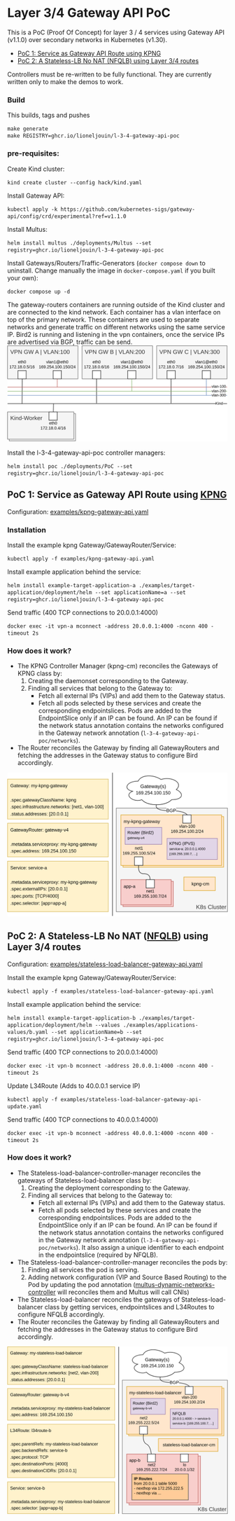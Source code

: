 # Layer 3/4 Gateway API PoC

This is a PoC (Proof Of Concept) for layer 3 / 4 services using Gateway API (v1.1.0) over secondary networks in Kubernetes (v1.30).

* [PoC 1: Service as Gateway API Route using KPNG](#poc-1-service-as-gateway-api-route-using-kpng)
* [PoC 2: A Stateless-LB No NAT (NFQLB) using Layer 3/4 routes](#poc-2-a-stateless-lb-no-nat-nfqlb-using-layer-34-routes)

Controllers must be re-written to be fully functional. They are currently written only to make the demos to work.

### Build

This builds, tags and pushes
```
make generate
make REGISTRY=ghcr.io/lioneljouin/l-3-4-gateway-api-poc
```

### pre-requisites:

Create Kind cluster:
```
kind create cluster --config hack/kind.yaml
```

Install Gateway API:
```
kubectl apply -k https://github.com/kubernetes-sigs/gateway-api/config/crd/experimental?ref=v1.1.0
```

Install Multus:
```
helm install multus ./deployments/Multus --set registry=ghcr.io/lioneljouin/l-3-4-gateway-api-poc
```

Install Gateways/Routers/Traffic-Generators (`docker compose down` to uninstall. Change manually the image in `docker-compose.yaml` if you built your own):
```
docker compose up -d
```

The gateway-routers containers are running outside of the Kind cluster and are connected to the kind network. Each container has a vlan interface on top of the primary network. These containers are used to separate networks and generate traffic on different networks using the same service IP. Bird2 is running and listening in the vpn containers, once the service IPs are advertised via BGP, traffic can be send.
![vpn-gateway](docs/resources/vpn-gateway.png)

Install the l-3-4-gateway-api-poc controller managers:
```
helm install poc ./deployments/PoC --set registry=ghcr.io/lioneljouin/l-3-4-gateway-api-poc
```

## PoC 1: Service as Gateway API Route using [KPNG](https://github.com/kubernetes-sigs/kpng)

Configuration: [examples/kpng-gateway-api.yaml](examples/kpng-gateway-api.yaml)

### Installation

Install the example kpng Gateway/GatewayRouter/Service:
```
kubectl apply -f examples/kpng-gateway-api.yaml
```

Install example application behind the service:
```
helm install example-target-application-a ./examples/target-application/deployment/helm --set applicationName=a --set registry=ghcr.io/lioneljouin/l-3-4-gateway-api-poc
```

Send traffic (400 TCP connections to 20.0.0.1:4000)
```
docker exec -it vpn-a mconnect -address 20.0.0.1:4000 -nconn 400 -timeout 2s
```

### How does it work?

- The KPNG Controller Manager (kpng-cm) reconciles the Gateways of KPNG class by:
    1. Creating the daemonset corresponding to the Gateway.
    2. Finding all services that belong to the Gateway to:
        - Fetch all external IPs (VIPs) and add them to the Gateway status.
        - Fetch all pods selected by these services and create the corresponding endpointslices. Pods are added to the EndpointSlice only if an IP can be found. An IP can be found if the network status annotation contains the networks configured in the Gateway network annotation (`l-3-4-gateway-api-poc/networks`).
- The Router reconciles the Gateway by finding all GatewayRouters and fetching the addresses in the Gateway status to configure Bird accordingly.

![service-kpng](docs/resources/service-kpng.png)

## PoC 2: A Stateless-LB No NAT ([NFQLB](https://github.com/Nordix/nfqueue-loadbalancer)) using Layer 3/4 routes

Configuration: [examples/stateless-load-balancer-gateway-api.yaml](examples/stateless-load-balancer-gateway-api.yaml)

Install the example kpng Gateway/GatewayRouter/Service:
```
kubectl apply -f examples/stateless-load-balancer-gateway-api.yaml
```

Install example application behind the service:
```
helm install example-target-application-b ./examples/target-application/deployment/helm --values ./examples/applications-values/b.yaml --set applicationName=b --set registry=ghcr.io/lioneljouin/l-3-4-gateway-api-poc
```

Send traffic (400 TCP connections to 20.0.0.1:4000)
```
docker exec -it vpn-b mconnect -address 20.0.0.1:4000 -nconn 400 -timeout 2s
```

Update L34Route (Adds to 40.0.0.1 service IP)
```
kubectl apply -f examples/stateless-load-balancer-gateway-api-update.yaml
```

Send traffic (400 TCP connections to 40.0.0.1:4000)
```
docker exec -it vpn-b mconnect -address 40.0.0.1:4000 -nconn 400 -timeout 2s
```

### How does it work?

- The Stateless-load-balancer-controller-manager reconciles the gateways of Stateless-load-balancer class by:
    1. Creating the deployment corresponding to the Gateway.
    2. Finding all services that belong to the Gateway to:
        - Fetch all external IPs (VIPs) and add them to the Gateway status.
        - Fetch all pods selected by these services and create the corresponding endpointslices. Pods are added to the EndpointSlice only if an IP can be found. An IP can be found if the network status annotation contains the networks configured in the Gateway network annotation (`l-3-4-gateway-api-poc/networks`). It also assign a unique identifier to each endpoint in the endpointslice (required by NFQLB).
- The Stateless-load-balancer-controller-manager reconciles the pods by:
    1. Finding all services the pod is serving.
    2. Adding network configuration (VIP and Source Based Routing) to the Pod by updating the pod annotation ([multus-dynamic-networks-controller](https://github.com/k8snetworkplumbingwg/multus-dynamic-networks-controller) will reconciles them and Multus will call CNIs)
- The Stateless-load-balancer reconciles the gateways of Stateless-load-balancer class by getting services, endpointslices and L34Routes to configure NFQLB accordingly.
- The Router reconciles the Gateway by finding all GatewayRouters and fetching the addresses in the Gateway status to configure Bird accordingly.

![service-stateless-load-balancer](docs/resources/service-stateless-load-balancer.png)

